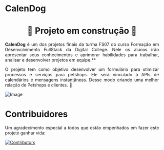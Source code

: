 # CalenDog
<div>
<h1 align="center">🚧 Projeto em construção 🚧</h1>
  
<p align="justify">
<strong>CalenDog</strong> é um dos projetos finais da turma FS07 do curso Formação em Desenvolvimento FullStack da Digital College. Nele os alunos irão apresentar seus conhecimentos e aprimorar habilidades para trabalhar, analisar e desenvolver projetos em equipe.**
<p>

<p align="justify">
O projeto tem como objetivo desenvolver um formulário para otimizar processos e serviços para petshops.
Ele será vinculado à APIs de calendários e mensagens instantâneas. Desse modo criando uma melhor relação de Petshops
e clientes. 📆
</p>

![Image](https://user-images.githubusercontent.com/112489062/230792165-150fe0bf-cb3a-4b52-85fd-d48ee38e206f.svg)


# Contribuidores
<p align="justify">
Um agradecimento especial a todos que estão empenhados em fazer este projeto ganhar vida:
</p>

[![Contributors](https://contributors-img.web.app/image?repo=dcteam7/calendog)](https://github.com/dcteam7/calendog/graphs/contributors) 